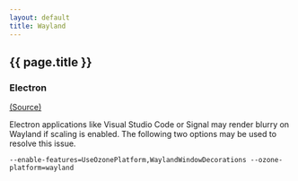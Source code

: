 ```yaml
---
layout: default
title: Wayland
---
```


## {{ page.title }}

### Electron

[(Source)](https://github.com/signalapp/Signal-Desktop/issues/5869#issuecomment-1240607666)

Electron applications like Visual Studio Code or Signal may render blurry on
Wayland if scaling is enabled. The following two options may be used to resolve
this issue.

    --enable-features=UseOzonePlatform,WaylandWindowDecorations --ozone-platform=wayland
